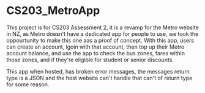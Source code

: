 # CS203_MetroApp

This project is for CS203 Assessment 2, it is a revamp for the Metro website in NZ, as Metro doesn't have a dedicated app for people to use, we took the oppourtunity to make this one aas a proof of concept.
With this app, users can create an account, lgoin with that account, then top up their Metro account balance, and use the app to check the bus zones, fares within those zones, and if they're eligible for student or senior discounts.

This app when hosted, has broken error messages, the messages return type is a JSON and the host website can't handle that can't of return type for some reason.
